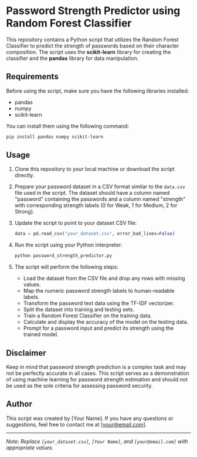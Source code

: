 # Password Strength Predictor using Random Forest Classifier

This repository contains a Python script that utilizes the Random Forest Classifier to predict the strength of passwords based on their character composition. The script uses the **scikit-learn** library for creating the classifier and the **pandas** library for data manipulation.

## Requirements

Before using the script, make sure you have the following libraries installed:

- pandas
- numpy
- scikit-learn

You can install them using the following command:

```bash
pip install pandas numpy scikit-learn
```

## Usage

1. Clone this repository to your local machine or download the script directly.

2. Prepare your password dataset in a CSV format similar to the `data.csv` file used in the script. The dataset should have a column named "password" containing the passwords and a column named "strength" with corresponding strength labels (0 for Weak, 1 for Medium, 2 for Strong).

3. Update the script to point to your dataset CSV file:

   ```python
   data = pd.read_csv("your_dataset.csv", error_bad_lines=False)
   ```

4. Run the script using your Python interpreter:

   ```bash
   python password_strength_predictor.py
   ```

5. The script will perform the following steps:

   - Load the dataset from the CSV file and drop any rows with missing values.
   - Map the numeric password strength labels to human-readable labels.
   - Transform the password text data using the TF-IDF vectorizer.
   - Split the dataset into training and testing sets.
   - Train a Random Forest Classifier on the training data.
   - Calculate and display the accuracy of the model on the testing data.
   - Prompt for a password input and predict its strength using the trained model.

## Disclaimer

Keep in mind that password strength prediction is a complex task and may not be perfectly accurate in all cases. This script serves as a demonstration of using machine learning for password strength estimation and should not be used as the sole criteria for assessing password security.

## Author

This script was created by [Your Name]. If you have any questions or suggestions, feel free to contact me at [your@email.com].

---
*Note: Replace `[your_dataset.csv]`, `[Your Name]`, and `[your@email.com]` with appropriate values.*
